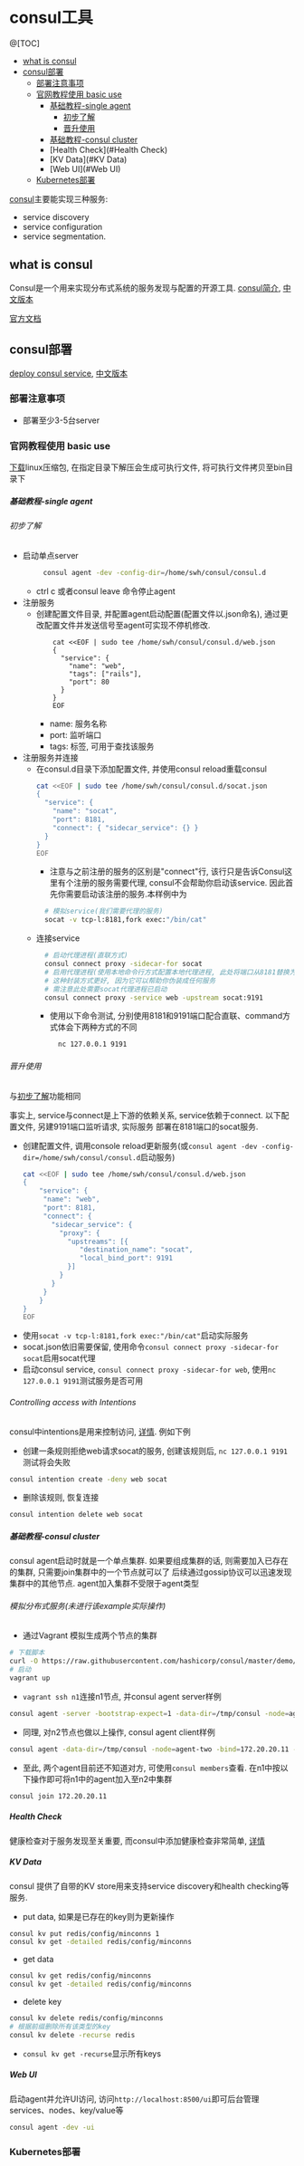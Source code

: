 # consul工具

@[TOC]
- [what is consul](#what-is-consul)
- [consul部署](#consul部署)
    - [部署注意事项](#部署注意事项)
    - [官网教程使用 basic use](#官网教程使用-basic-use)
        - [基础教程-single agent](#基础教程-single-agent)
            - [初步了解](#初步了解)
            - [晋升使用](#晋升使用)
        - [基础教程-consul cluster](#基础教程-consul-cluster)
        - [Health Check](#Health Check)
        - [KV Data](#KV Data)
        - [Web UI](#Web UI)
    - [Kubernetes部署](#Kubernetes部署)

[consul](https://github.com/hashicorp/consul)主要能实现三种服务:
- service discovery
- service configuration
- service segmentation.

## what is consul

Consul是一个用来实现分布式系统的服务发现与配置的开源工具. [consul简介](https://www.consul.io/intro/index.html), 
[中文版本](https://blog.51cto.com/firephoenix/2131616)


[官方文档](https://www.consul.io/docs/install/index.html)

## consul部署

[deploy consul service](https://learn.hashicorp.com/consul/#advanced), 
[中文版本](http://www.liangxiansen.cn/2017/04/06/consul/)

### 部署注意事项
- 部署至少3-5台server

### 官网教程使用 basic use

[下载](https://www.consul.io/downloads.html)linux压缩包, 在指定目录下解压会生成可执行文件, 将可执行文件拷贝至bin目录下

##### 基础教程-single agent

###### 初步了解
- 启动单点server
    ```bash
         consul agent -dev -config-dir=/home/swh/consul/consul.d
    ```
    - ctrl c 或者consul leave 命令停止agent
- 注册服务
    - 创建配置文件目录, 并配置agent启动配置(配置文件以.json命名), 通过更改配置文件并发送信号至agent可实现不停机修改.
        ```
            cat <<EOF | sudo tee /home/swh/consul/consul.d/web.json
            {
              "service": {
                "name": "web",
                "tags": ["rails"],
                "port": 80
              }
            }
            EOF
        ```
        - name: 服务名称
        - port: 监听端口
        - tags: 标签, 可用于查找该服务
- 注册服务并连接
    - 在consul.d目录下添加配置文件, 并使用consul reload重载consul
        ```bash
        cat <<EOF | sudo tee /home/swh/consul/consul.d/socat.json
        {
          "service": {
            "name": "socat",
            "port": 8181,
            "connect": { "sidecar_service": {} }
          }
        }
        EOF
        ```
        - 注意与之前注册的服务的区别是"connect"行, 该行只是告诉Consul这里有个注册的服务需要代理, 
        consul不会帮助你启动该service. 因此首先你需要启动该注册的服务.本样例中为
        ```bash
          # 模拟service(我们需要代理的服务)
          socat -v tcp-l:8181,fork exec:"/bin/cat"
        ```
    - 连接service
        ```bash
          # 启动代理进程(直联方式)
          consul connect proxy -sidecar-for socat
          # 启用代理进程(使用本地命令行方式配置本地代理进程, 此处将端口从8181替换为9191)
          # 这种封装方式更好, 因为它可以帮助你伪装成任何服务
          # 需注意此处需要socat代理进程已启动
          consul connect proxy -service web -upstream socat:9191
        ```
        - 使用以下命令测试, 分别使用8181和9191端口配合直联、command方式体会下两种方式的不同
            ```bash
              nc 127.0.0.1 9191
            ```
###### 晋升使用        
与[初步了解](#初步了解)功能相同
  
事实上, service与connect是上下游的依赖关系, service依赖于connect. 以下配置文件, 另建9191端口监听请求, 实际服务
部署在8181端口的socat服务.

- 创建配置文件, 调用console reload更新服务(或`consul agent -dev -config-dir=/home/swh/consul/consul.d`启动服务)        
    ```bash
    cat <<EOF | sudo tee /home/swh/consul/consul.d/web.json
    {
        "service": {
         "name": "web",
         "port": 8181,
         "connect": {
           "sidecar_service": {
             "proxy": {
               "upstreams": [{
                  "destination_name": "socat",
                  "local_bind_port": 9191
               }]
             }
           }
         }
        }
    }
    EOF
    ```
- 使用`socat -v tcp-l:8181,fork exec:"/bin/cat"`启动实际服务
- socat.json依旧需要保留, 使用命令`consul connect proxy -sidecar-for socat`启用socat代理
- 启动consul service, `consul connect proxy -sidecar-for web`, 使用`nc 127.0.0.1 9191`测试服务是否可用
    
###### Controlling access with Intentions  

consul中intentions是用来控制访问, [详情](https://www.consul.io/docs/connect/intentions.html). 例如下例
- 创建一条规则拒绝web请求socat的服务, 创建该规则后, `nc 127.0.0.1 9191`测试将会失败
```bash
consul intention create -deny web socat
```
- 删除该规则, 恢复连接
```bash
consul intention delete web socat
```

##### 基础教程-consul cluster

consul agent启动时就是一个单点集群. 如果要组成集群的话, 则需要加入已存在的集群, 只需要join集群中的一个节点就可以了
后续通过gossip协议可以迅速发现集群中的其他节点. agent加入集群不受限于agent类型

###### 模拟分布式服务(未进行该example实际操作)
- 通过Vagrant 模拟生成两个节点的集群
```bash
# 下载脚本
curl -O https://raw.githubusercontent.com/hashicorp/consul/master/demo/vagrant-cluster/Vagrantfile
# 启动
vagrant up
```
- `vagrant ssh n1`连接n1节点, 并consul agent server样例
```bash
consul agent -server -bootstrap-expect=1 -data-dir=/tmp/consul -node=agent-one -bind=172.20.20.10 -enable-script-checks=true -config-dir=/etc/consul.d
```
- 同理, 对n2节点也做以上操作, consul agent client样例
```bash
consul agent -data-dir=/tmp/consul -node=agent-two -bind=172.20.20.11 -enable-script-checks=true -config-dir=/etc/consul.d
```
- 至此, 两个agent目前还不知道对方, 可使用`consul members`查看. 在n1中按以下操作即可将n1中的agent加入至n2中集群
```bash
consul join 172.20.20.11
```

##### Health Check

 健康检查对于服务发现至关重要, 而consul中添加健康检查非常简单, 
 [详情](https://learn.hashicorp.com/consul/getting-started/checks)
 
##### KV Data
consul 提供了自带的KV store用来支持service discovery和health checking等服务. 
- put data, 如果是已存在的key则为更新操作
```bash
consul kv put redis/config/minconns 1
consul kv get -detailed redis/config/minconns
```
- get data
```bash
consul kv get redis/config/minconns
consul kv get -detailed redis/config/minconns
```
- delete key
```bash
consul kv delete redis/config/minconns
# 根据前缀删除所有该类型的key
consul kv delete -recurse redis
```
- `consul kv get -recurse`显示所有keys

##### Web UI

启动agent并允许UI访问, 访问`http://localhost:8500/ui`即可后台管理services、nodes、key/value等
```bash
consul agent -dev -ui
```

### Kubernetes部署
